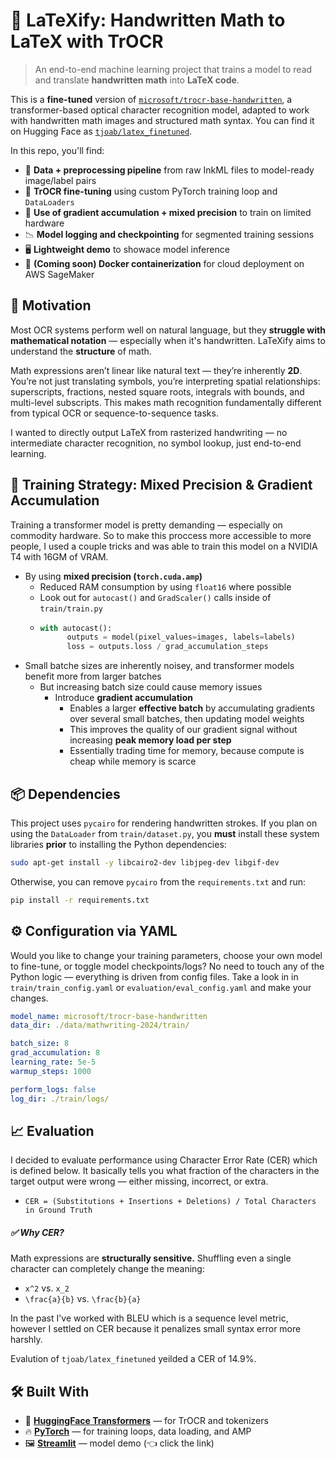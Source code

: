 # 🧠 LaTeXify: Handwritten Math to LaTeX with TrOCR

> An end-to-end machine learning project that trains a model to read and translate **handwritten math** into **LaTeX code**.

This is a **fine-tuned** version of [`microsoft/trocr-base-handwritten`](https://huggingface.co/microsoft/trocr-base-handwritten), a transformer-based optical character recognition model, adapted to work with handwritten math images and structured math syntax. You can find it on Hugging Face as [`tjoab/latex_finetuned`](https://huggingface.co/tjoab/latex_finetuned).

In this repo, you'll find:

- 🧱 **Data + preprocessing pipeline** from raw InkML files to model-ready image/label pairs
- 🧠 **TrOCR fine-tuning** using custom PyTorch training loop and `DataLoaders`
- 💾 **Use of gradient accumulation + mixed precision** to train on limited hardware
- 📉 **Model logging and checkpointing** for segmented training sessions
- 🖥️ **Lightweight demo** to showace model inference
- 🚀 **(Coming soon) Docker containerization** for cloud deployment on AWS SageMaker

## 🎯 Motivation

Most OCR systems perform well on natural language, but they **struggle with mathematical notation** — especially when it's handwritten. LaTeXify aims to understand the **structure** of math.

Math expressions aren’t linear like natural text — they’re inherently **2D**. You’re not just translating symbols, you’re interpreting spatial relationships: superscripts, fractions, nested square roots, integrals with bounds, and multi-level subscripts. This makes math recognition fundamentally different from typical OCR or sequence-to-sequence tasks.

I wanted to directly output LaTeX from rasterized handwriting — no intermediate character recognition, no symbol lookup, just end-to-end learning.

## 🔩 Training Strategy: Mixed Precision & Gradient Accumulation

Training a transformer model is pretty demanding — especially on commodity hardware. So to make this proccess more accessible to more people, I used a couple tricks and was able to train this model on a NVIDIA T4 with 16GM of VRAM.

- By using **mixed precision (`torch.cuda.amp`)**
  - Reduced RAM consumption by using `float16` where possible
  - Look out for `autocast()` and `GradScaler()` calls inside of `train/train.py`
  - ```python
    with autocast():
          outputs = model(pixel_values=images, labels=labels)
          loss = outputs.loss / grad_accumulation_steps
    ```
- Small batche sizes are inherently noisey, and transformer models benefit more from larger batches
  - But increasing batch size could cause memory issues
    - Introduce **gradient accumulation**
      - Enables a larger **effective batch** by accumulating gradients over several small batches, then updating model weights
      - This improves the quality of our gradient signal without increasing **peak memory load per step**
      - Essentially trading time for memory, because compute is cheap while memory is scarce

## 📦 Dependencies

This project uses `pycairo` for rendering handwritten strokes. If you plan on using the `DataLoader` from `train/dataset.py`, you **must** install these system libraries **prior** to installing the Python dependencies:

```bash
sudo apt-get install -y libcairo2-dev libjpeg-dev libgif-dev
```

Otherwise, you can remove `pycairo` from the `requirements.txt` and run:

```bash
pip install -r requirements.txt
```

## ⚙️ Configuration via YAML

Would you like to change your training parameters, choose your own model to fine-tune, or toggle model checkpoints/logs? No need to touch any of the Python logic — everything is driven from config files. Take a look in in `train/train_config.yaml` or `evaluation/eval_config.yaml` and make your changes.

```yaml
model_name: microsoft/trocr-base-handwritten
data_dir: ./data/mathwriting-2024/train/

batch_size: 8
grad_accumulation: 8
learning_rate: 5e-5
warmup_steps: 1000

perform_logs: false
log_dir: ./train/logs/
```

## 📈 Evaluation

I decided to evaluate performance using Character Error Rate (CER) which is defined below. It basically tells you what fraction of the characters in the target output were wrong — either missing, incorrect, or extra.

- `CER = (Substitutions + Insertions + Deletions) / Total Characters in Ground Truth`

##### ✅ Why CER?

Math expressions are **structurally sensitive.** Shuffling even a single character can completely change the meaning:

- `x^2` vs. `x_2`
- `\frac{a}{b}` vs. `\frac{b}{a}`

In the past I've worked with BLEU which is a sequence level metric, however I settled on CER because it penalizes small syntax error more harshly.

Evalution of `tjoab/latex_finetuned` yeilded a CER of 14.9%.

## 🛠️ Built With

- 🤗 [**HuggingFace Transformers**](https://huggingface.co/tjoab/latex_finetuned) — for TrOCR and tokenizers
- 🔥 [**PyTorch**](https://pytorch.org/) — for training loops, data loading, and AMP
- 🖼️ [**Streamlit**](https://latexify.streamlit.app/) — model demo (👈 click the link)
